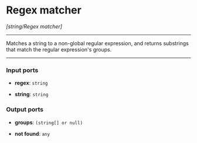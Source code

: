 # Regex matcher

_[string/Regex matcher]_

---

Matches a string to a non-global regular expression, and returns substrings that match the regular expression's groups.<br>

---

### Input ports

* __regex__: ` string `


* __string__: ` string `

### Output ports

* __groups__: ` (string[] or null) `


* __not found__: ` any `

